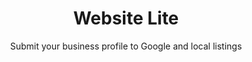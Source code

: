 ---
sort_key: 38
category_sort_key: 8
layout: "sku"
id: website-lite-business
title: "Website Lite"
heading: "Website Lite"
subtitle: "Submit your business profile to Google and local listings"
category: "Web Development"
category_description: "Web development including a simple website, ecommerce site and web apps."
features:
 - feature: "Managed listing on Google My Business, True Local and Yellow Pages (online)" - feature: "Advice on how to get and respond to reviews" - feature: "Dedicated local support via phone and email"
price: "99"
unit: "business"
---